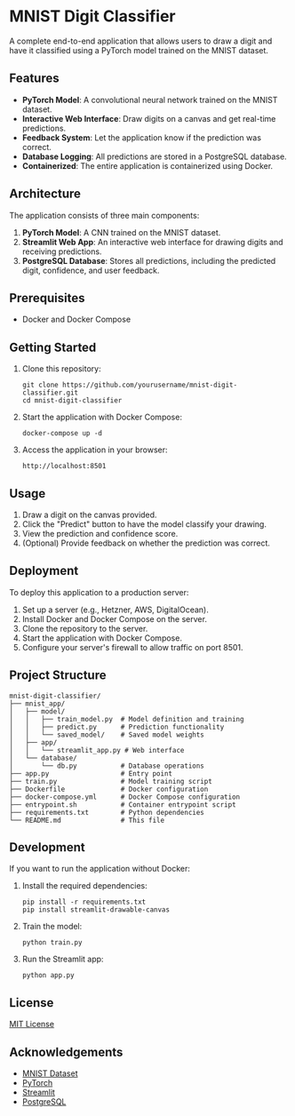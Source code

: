 # MNIST Digit Classifier

A complete end-to-end application that allows users to draw a digit and have it classified using a PyTorch model trained on the MNIST dataset.

## Features

- **PyTorch Model**: A convolutional neural network trained on the MNIST dataset.
- **Interactive Web Interface**: Draw digits on a canvas and get real-time predictions.
- **Feedback System**: Let the application know if the prediction was correct.
- **Database Logging**: All predictions are stored in a PostgreSQL database.
- **Containerized**: The entire application is containerized using Docker.

## Architecture

The application consists of three main components:

1. **PyTorch Model**: A CNN trained on the MNIST dataset.
2. **Streamlit Web App**: An interactive web interface for drawing digits and receiving predictions.
3. **PostgreSQL Database**: Stores all predictions, including the predicted digit, confidence, and user feedback.

## Prerequisites

- Docker and Docker Compose

## Getting Started

1. Clone this repository:
   ```
   git clone https://github.com/yourusername/mnist-digit-classifier.git
   cd mnist-digit-classifier
   ```

2. Start the application with Docker Compose:
   ```
   docker-compose up -d
   ```

3. Access the application in your browser:
   ```
   http://localhost:8501
   ```

## Usage

1. Draw a digit on the canvas provided.
2. Click the "Predict" button to have the model classify your drawing.
3. View the prediction and confidence score.
4. (Optional) Provide feedback on whether the prediction was correct.

## Deployment

To deploy this application to a production server:

1. Set up a server (e.g., Hetzner, AWS, DigitalOcean).
2. Install Docker and Docker Compose on the server.
3. Clone the repository to the server.
4. Start the application with Docker Compose.
5. Configure your server's firewall to allow traffic on port 8501.

## Project Structure

```
mnist-digit-classifier/
├── mnist_app/
│   ├── model/
│   │   ├── train_model.py  # Model definition and training
│   │   ├── predict.py      # Prediction functionality
│   │   └── saved_model/    # Saved model weights
│   ├── app/
│   │   └── streamlit_app.py # Web interface
│   └── database/
│       └── db.py           # Database operations
├── app.py                  # Entry point
├── train.py                # Model training script
├── Dockerfile              # Docker configuration
├── docker-compose.yml      # Docker Compose configuration
├── entrypoint.sh           # Container entrypoint script
├── requirements.txt        # Python dependencies
└── README.md               # This file
```

## Development

If you want to run the application without Docker:

1. Install the required dependencies:
   ```
   pip install -r requirements.txt
   pip install streamlit-drawable-canvas
   ```

2. Train the model:
   ```
   python train.py
   ```

3. Run the Streamlit app:
   ```
   python app.py
   ```

## License

[MIT License](LICENSE)

## Acknowledgements

- [MNIST Dataset](http://yann.lecun.com/exdb/mnist/)
- [PyTorch](https://pytorch.org/)
- [Streamlit](https://streamlit.io/)
- [PostgreSQL](https://www.postgresql.org/) 